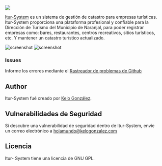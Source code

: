 <img src="https://naranjal.gob.ec/images/iturp.png">


[Itur-System](https://naranjal.gob.ec) es un sistema de gestión de catastro para empresas turísticas. Itur-System proporciona una plataforma profesional y confiable para la Dirección de Turismo del Municipio de Naranjal, para poder registrar empresas como: bares, restaurantes, centros recreativos, sitios turísticos, etc. Y mantener un catastro turístico actualizado.

![screenshot](https://naranjal.gob.ec/images/1.png)
![screenshot](https://naranjal.gob.ec/images/wallpaper.png)

### Issues
Informe los errores mediante el [Rastreador de problemas de Github](https://github.com/kelogonzalez/turismo/issues)

## Author
Itur-System fué creado por [Kelo González](http://kelogonzalez.com).

## Vulnerabilidades de Seguridad
Si descubre una vulnerabilidad de seguridad dentro de Itur-System, envíe un correo electrónico a holamundo@kelogonzalez.com

## Licencia
Itur- System tiene una licencia de GNU GPL.
